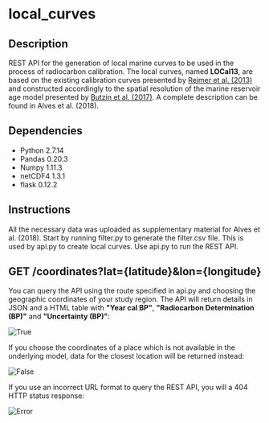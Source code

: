 # local_curves

## Description

REST API for the generation of local marine curves to be used in the process of radiocarbon calibration. The local curves, 
named **LOCal13**, are based on the existing calibration curves presented by [Reimer et al. (2013)](https://journals.uair.arizona.edu/index.php/radiocarbon/article/view/16947) and constructed accordingly 
to the spatial resolution of the marine reservoir age model presented by [Butzin et al. (2017)](http://onlinelibrary.wiley.com/doi/10.1002/2017GL074688/full). 
A complete description can be found in Alves et al. (2018). 

## Dependencies  

* Python 2.7.14
* Pandas 0.20.3
* Numpy  1.11.3 
* netCDF4 1.3.1
* flask   0.12.2

## Instructions 

All the necessary data was uploaded as supplementary material for Alves et al. (2018). Start by running filter.py to generate the filter.csv file. 
This is used by api.py to create local curves. Use api.py to run the REST API. 

## GET /coordinates?lat={latitude}&lon={longitude}

You can query the API using the route specified in api.py and choosing the geographic coordinates of your study region.
The API will return details in JSON and a HTML table with **"Year cal BP"**, **"Radiocarbon Determination (BP)"** and **"Uncertainty (BP)"**: 

![True](https://user-images.githubusercontent.com/34550058/37311339-c857c9a4-263e-11e8-894c-871c28d2e408.jpg)

If you choose the coordinates of a place which is not available in the underlying model, data for the closest location will be returned instead:

![False](https://user-images.githubusercontent.com/34550058/37311377-e75db8cc-263e-11e8-84c1-df94526481ed.jpg)

If you use an incorrect URL format to query the REST API, you will a 404 HTTP status response:

![Error](https://user-images.githubusercontent.com/34550058/37311543-96010cc6-263f-11e8-9e95-ca4c65cb8e1a.png)




